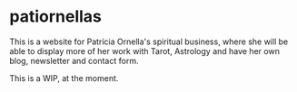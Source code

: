 # patiornellas

This is a website for Patrícia Ornella's spiritual business, where she will be able to display more of her work with Tarot, Astrology and have her own blog, newsletter and contact form.

This is a WIP, at the moment.
